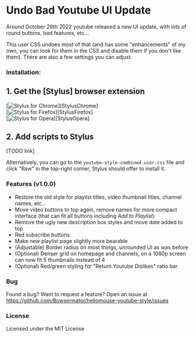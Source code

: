 # Undo Bad Youtube UI Update

Around October 26th 2022 youtube released a new UI update, with lots of round buttons, bad features, etc...

This user CSS undoes most of that (and has some "enhancements" of my own, you can look for them in the CSS and disable them if you don't like them). There are also a few settings you can adjust.

### Installation:

## 1. Get the [Stylus] browser extension
[![Stylus for Chrome](https://img.shields.io/badge/Get_Stylus_for-Chrome-blue.svg)][StylusChrome]<br>
[![Stylus for Firefox](https://img.shields.io/badge/Get_Stylus_for-Firefox-orange.svg)][StylusFirefox]<br>
[![Stylus for Opera](https://img.shields.io/badge/Get_Stylus_for-Opera-red.svg)][StylusOpera]

## 2. Add scripts to Stylus
[TODO link]

Alternatively, you can go to the `youtube-style-combined.user.css` file and click "Raw" in the top-right corner, Stylus 
should offer to install it.

### Features (v1.0.0)

- Restore the old style for playlist titles, video thumbnail titles, channel names, etc...
- Move video buttons to top again, remove names for more compact interface (that can fit all buttons including *Add to Playlist*)
- Remove the ugly new description box styles and move date added to top
- Red subscribe buttons
- Make new playlist page slightly more bearable
- (Adjustable) Border radius on most things, unrounded UI as was before
- (Optional) Denser grid on homepage and channels, on a 1080p screen can now fit 5 thumbnails instead of 4
- (Optional) Red/green styling for "Return Youtube Dislikes" ratio bar

### Bug

Found a bug? Want to request a feature? Open an issue at https://github.com/Bowserinator/hellomouse-youtube-style/issues

### License

Licensed under the MIT License
